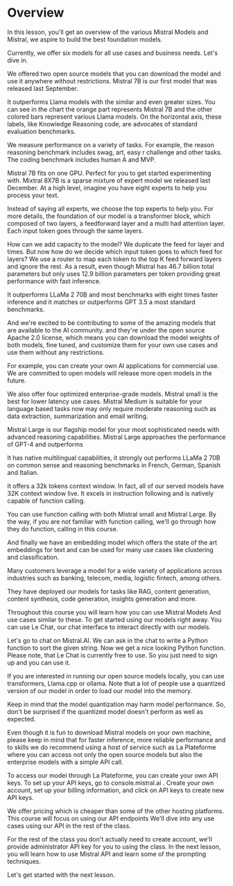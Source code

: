 # Overview

In this lesson, you'll get an overview of the various Mistral Models and Mistral, we aspire to build the best foundation models.

Currently, we offer six models for all use cases and business needs. Let's dive in.

We offered two open source models that you can download the model and use it anywhere without restrictions. Mistral 7B is our first model that was released last September.

It outperforms Llama models with the similar and even greater sizes. You can see in the chart the orange part represents Mistral 7B and the other colored bars represent various Llama models. On the horizontal axis, these labels, like Knowledge Reasoning code, are advocates of standard evaluation benchmarks.

We measure performance on a variety of tasks. For example, the reason reasoning benchmark includes swag, art, easy r challenge and other tasks. The coding benchmark includes human A and MVP. 

Mistral 7B fits on one GPU. Perfect for you to get started experimenting with. Mixtral 8X7B is a sparse mixture of expert model we released last December. At a high level, imagine you have eight experts to help you process your text.

Instead of saying all experts, we choose the top experts to help you. For more details, the foundation of our model is a transformer block, which composed of two layers, a feedforward layer and a multi had attention layer. Each input token goes through the same layers.

How can we add capacity to the model? We duplicate the feed for layer and times. But now how do we decide which input token goes to which feed for layers? We use a router to map each token to the top K feed forward layers and ignore the rest. As a result, even though Mistral has 46.7 billion total parameters but only uses 12.9 billion parameters per token providing great performance with fast inference. 

It outperforms LLaMa 2 70B and most benchmarks with eight times faster inference and it matches or outperforms GPT 3.5 a most standard benchmarks.

And we're excited to be contributing to some of the amazing models that are available to the AI community. and they're under the open source Apache 2.0 license, which means you can download the model weights of both models, fine tuned, and customize them for your own use cases and use them without any restrictions.

For example, you can create your own AI applications for commercial use. We are committed to open models will release more open models in the future.

We also offer four optimized enterprise-grade models. Mistral small is the best for lower latency use cases. Mistral Medium is suitable for your language based tasks now may only require moderate reasoning such as data extraction, summarization and email writing.

Mistral Large is our flagship model for your most sophisticated needs with advanced reasoning capabilities. Mistral Large approaches the performance of GPT-4 and outperforms

It has native multilingual capabilities, it strongly out performs LLaMa 2 70B on common sense and reasoning benchmarks in French, German, Spanish and Italian. 

It offers a 32k tokens context window. In fact, all of our served models have 32K context window live. It excels in instruction following and is natively capable of function calling.

You can use function calling with both Mistral small and Mistral Large. By the way, if you are not familiar with function calling, we'll go through how they do function, calling in this course. 

And finally we have an embedding model which offers the state of the art embeddings for text and can be used for many use cases like clustering and classification.

Many customers leverage a model for a wide variety of applications across industries such as banking, telecom, media, logistic fintech, among others.

They have deployed our models for tasks like RAG, content generation, content synthesis, code generation, insights generation and more.

Throughout this course you will learn how you can use Mistral Models And use cases similar to these. To get started using our models right away. You can use Le Chat, our chat interface to interact directly with our models.

Let's go to chat on Mistral.AI. We can ask in the chat to write a Python function to sort the given string. 
Now we get a nice looking Python function. Please note, that Le Chat is currently free to use. So you just need to sign up and you can use it.

If you are interested in running our open source models locally, you can use transformers, Llama.cpp or ollama. Note that a lot of people use a quantized version of our model in order to load our model into the memory.

Keep in mind that the model quantization may harm model performance. So, don't be surprised if the quantized model doesn't perform as well as expected.

Even though it is fun to download Mistral models on your own machine, please keep in mind that for faster inference, more reliable performance and to skills we do recommend using a host of service such as La Plateforme where you can access not only the open source models but also the enterprise models with a simple API call.

To access our model through La Plateforme, you can create your own API keys. To set up your API keys, go to console.mistral.ai . Create your own account, set up your billing information, and click on API keys to create new API keys.

We offer pricing which is cheaper than some of the other hosting platforms. This course will focus on using our API endpoints
We'll dive into any use cases using our API in the rest of the class.

For the rest of the class you don't actually need to create account, we'll provide administrator API key for you to using the class. In the next lesson, you will learn how to use Mistral API and learn some of the prompting techniques.

Let's get started with the next lesson.
